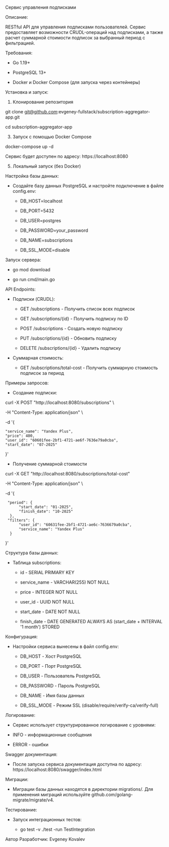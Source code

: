 Сервис управления подписками

Описание:

RESTful API для управления подписками пользователей. Сервис предоставляет возможности CRUDL-операций над подписками, а также расчет суммарной стоимости подписок за выбранный период с фильтрацией.


Требования:

- Go 1.19+

- PostgreSQL 13+

- Docker и Docker Compose (для запуска через контейнеры)
  

Установка и запуск:

1. Клонирование репозитория

git clone git@github.com:evgeney-fullstack/subscription-aggregator-app.git

cd subscription-aggregator-app

3. Запуск с помощью Docker Compose
   
docker-compose up -d

Сервис будет доступен по адресу: https://localhost:8080

5. Локальный запуск (без Docker)
   
   
Настройка базы данных:

- Создайте базу данных PostgreSQL и настройте подключение в файле config.env:

  - DB_HOST=localhost

  - DB_PORT=5432

  - DB_USER=postgres

  - DB_PASSWORD=your_password

  - DB_NAME=subscriptions

  - DB_SSL_MODE=disable
    

Запуск сервера:

- go mod download

- go run cmd/main.go
  

API Endpoints:

- Подписки (CRUDL):

  - GET /subscriptions - Получить список всех подписок

  - GET /subscriptions/{id} - Получить подписку по ID

  - POST /subscriptions - Создать новую подписку

  - PUT /subscriptions/{id} - Обновить подписку

  - DELETE /subscriptions/{id} - Удалить подписку
    
- Суммарная стоимость:

  - GET /subscriptions/total-cost - Получить суммарную стоимость подписок за период
    

Примеры запросов:

- Создание подписки:

curl -X POST "http://localhost:8080/subscriptions" \

  -H "Content-Type: application/json" \
  
  -d '{
  
    "service_name": "Yandex Plus",    
    "price": 400,    
    "user_id": "60601fee-2bf1-4721-ae6f-7636e79a0cba",    
    "start_date": "07-2025"    
  }'
  
- Получение суммарной стоимости

curl -X GET "http://localhost:8080/subscriptions/total-cost"

  -H "Content-Type: application/json" \
  
  -d '{  
  
     "period": {  
          "start_date": "01-2025",
          "finish_date": "10-2025"    
      },  
     "filters": {  
          "user_id": "60631fee-2bf1-4721-ae6c-7636679a0cba",
          "service_name": "Yandex Plus"    
      }  
  }'
  
  
Структура базы данных:

- Таблица subscriptions:

  - id - SERIAL PRIMARY KEY

  - service_name - VARCHAR(255) NOT NULL

  - price - INTEGER NOT NULL

  - user_id - UUID NOT NULL

  - start_date - DATE NOT NULL

  - finish_date - DATE GENERATED ALWAYS AS (start_date + INTERVAL '1 month') STORED
    

Конфигурация:

- Настройки сервиса вынесены в файл config.env:

  - DB_HOST - Хост PostgreSQL

  - DB_PORT - Порт PostgreSQL

  - DB_USER - Пользователь PostgreSQL

  - DB_PASSWORD - Пароль PostgreSQL

  - DB_NAME - Имя базы данных

  - DB_SSL_MODE - Режим SSL (disable/require/verify-ca/verify-full)
    

Логирование:

  - Сервис использует структурированное логирование с уровнями:

  - INFO - информационные сообщения

  - ERROR - ошибки


Swagger документация:

  - После запуска сервиса документация доступна по адресу: https://localhost:8080/swagger/index.html


Миграции:

  - Миграции базы данных находятся в директории migrations/. Для применения миграций используйте github.com/golang-migrate/migrate/v4.


Тестирование:

- Запуск интеграционных тестов:

  - go test -v ./test -run TestIntegration


Автор
Разработчик: Evgeney Kovalev
